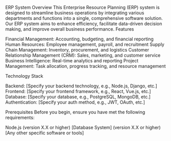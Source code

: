 ERP System
Overview
This Enterprise Resource Planning (ERP) system is designed to streamline business operations by integrating various departments and functions into a single, comprehensive software solution. Our ERP system aims to enhance efficiency, facilitate data-driven decision making, and improve overall business performance.
Features

Financial Management: Accounting, budgeting, and financial reporting
Human Resources: Employee management, payroll, and recruitment
Supply Chain Management: Inventory, procurement, and logistics
Customer Relationship Management (CRM): Sales, marketing, and customer service
Business Intelligence: Real-time analytics and reporting
Project Management: Task allocation, progress tracking, and resource management

Technology Stack

Backend: [Specify your backend technology, e.g., Node.js, Django, etc.]
Frontend: [Specify your frontend framework, e.g., React, Vue.js, etc.]
Database: [Specify your database, e.g., PostgreSQL, MongoDB, etc.]
Authentication: [Specify your auth method, e.g., JWT, OAuth, etc.]

Prerequisites
Before you begin, ensure you have met the following requirements:

Node.js (version X.X or higher)
[Database System] (version X.X or higher)
[Any other specific software or tools]
